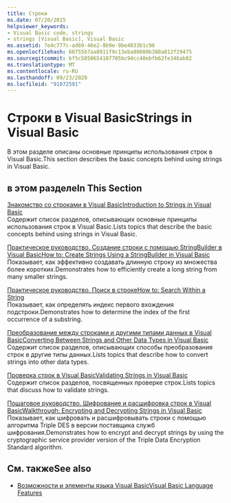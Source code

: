 ```yaml
---
title: Строки
ms.date: 07/20/2015
helpviewer_keywords:
- Visual Basic code, strings
- strings [Visual Basic], Visual Basic
ms.assetid: 7e4c777c-ad69-46e2-8b9e-9be4033b1c96
ms.openlocfilehash: 60755b7aa8911f9c13eba80080b388a812f29475
ms.sourcegitcommit: bf5c5850654187705bc94cc40ebfb62fe346ab02
ms.translationtype: MT
ms.contentlocale: ru-RU
ms.lasthandoff: 09/23/2020
ms.locfileid: "91072591"
---
```

# <a name="strings-in-visual-basic"></a><span data-ttu-id="82691-102">Строки в Visual Basic</span><span class="sxs-lookup"><span data-stu-id="82691-102">Strings in Visual Basic</span></span>

<span data-ttu-id="82691-103">В этом разделе описаны основные принципы использования строк в Visual Basic.</span><span class="sxs-lookup"><span data-stu-id="82691-103">This section describes the basic concepts behind using strings in Visual Basic.</span></span>  
  
## <a name="in-this-section"></a><span data-ttu-id="82691-104">в этом разделе</span><span class="sxs-lookup"><span data-stu-id="82691-104">In This Section</span></span>  

 [<span data-ttu-id="82691-105">Знакомство со строками в Visual Basic</span><span class="sxs-lookup"><span data-stu-id="82691-105">Introduction to Strings in Visual Basic</span></span>](introduction-to-strings.md)  
 <span data-ttu-id="82691-106">Содержит список разделов, описывающих основные принципы использования строк в Visual Basic.</span><span class="sxs-lookup"><span data-stu-id="82691-106">Lists topics that describe the basic concepts behind using strings in Visual Basic.</span></span>  
  
 [<span data-ttu-id="82691-107">Практическое руководство. Создание строки с помощью StringBuilder в Visual Basic</span><span class="sxs-lookup"><span data-stu-id="82691-107">How to: Create Strings Using a StringBuilder in Visual Basic</span></span>](how-to-create-strings-using-a-stringbuilder.md)  
 <span data-ttu-id="82691-108">Показывает, как эффективно создавать длинную строку из множества более коротких.</span><span class="sxs-lookup"><span data-stu-id="82691-108">Demonstrates how to efficiently create a long string from many smaller strings.</span></span>  
  
 [<span data-ttu-id="82691-109">Практическое руководство. Поиск в строке</span><span class="sxs-lookup"><span data-stu-id="82691-109">How to: Search Within a String</span></span>](how-to-search-within-a-string.md)  
 <span data-ttu-id="82691-110">Показывает, как определять индекс первого вхождения подстроки.</span><span class="sxs-lookup"><span data-stu-id="82691-110">Demonstrates how to determine the index of the first occurrence of a substring.</span></span>  
  
 [<span data-ttu-id="82691-111">Преобразование между строками и другими типами данных в Visual Basic</span><span class="sxs-lookup"><span data-stu-id="82691-111">Converting Between Strings and Other Data Types in Visual Basic</span></span>](converting-between-strings-and-other-data-types.md)  
 <span data-ttu-id="82691-112">Содержит список разделов, описывающих способы преобразования строк в другие типы данных.</span><span class="sxs-lookup"><span data-stu-id="82691-112">Lists topics that describe how to convert strings into other data types.</span></span>  
  
 [<span data-ttu-id="82691-113">Проверка строк в Visual Basic</span><span class="sxs-lookup"><span data-stu-id="82691-113">Validating Strings in Visual Basic</span></span>](validating-strings.md)  
 <span data-ttu-id="82691-114">Содержит список разделов, посвященных проверке строк.</span><span class="sxs-lookup"><span data-stu-id="82691-114">Lists topics that discuss how to validate strings.</span></span>  
  
 [<span data-ttu-id="82691-115">Пошаговое руководство. Шифрование и расшифровка строк в Visual Basic</span><span class="sxs-lookup"><span data-stu-id="82691-115">Walkthrough: Encrypting and Decrypting Strings in Visual Basic</span></span>](walkthrough-encrypting-and-decrypting-strings.md)  
 <span data-ttu-id="82691-116">Показывает, как шифровать и расшифровывать строки с помощью алгоритма Triple DES в версии поставщика служб шифрования.</span><span class="sxs-lookup"><span data-stu-id="82691-116">Demonstrates how to encrypt and decrypt strings by using the cryptographic service provider version of the Triple Data Encryption Standard algorithm.</span></span>  
  
## <a name="see-also"></a><span data-ttu-id="82691-117">См. также</span><span class="sxs-lookup"><span data-stu-id="82691-117">See also</span></span>

- [<span data-ttu-id="82691-118">Возможности и элементы языка Visual Basic</span><span class="sxs-lookup"><span data-stu-id="82691-118">Visual Basic Language Features</span></span>](../index.md)
